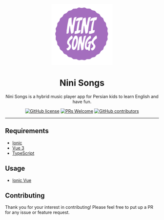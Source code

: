 <div align="center">
	<p align="center">
		<img src="./public/assets/logo-main-big.png" width="200" />
	</p>
	<h1 align="center">Nini Songs</h1>
	<p align="center">Nini Songs is a hybrid music player app for Persian kids to learn English and have fun.</p>


[![GitHub license](https://img.shields.io/badge/license-MIT-blue.svg)](https://github.com/ghonchesefidi/Nini-Songs/blob/master/LICENSE)
[![PRs Welcome](https://img.shields.io/badge/PRs-welcome-orange.svg)](https://github.com/ghonchesefidi/Nini-Songs/compare)
[![GitHub contributors](https://img.shields.io/github/contributors/ghonchesefidi/Nini-Songs.svg)](https://github.com/ghonchesefidi/Nini-Songs/contributors/)
</div>
<hr />

## Requirements
-   [Ionic](https://ionicframework.com)
-   [Vue 3](https://v3.vuejs.org)
-   [TypeScript](https://www.typescriptlang.org)

## Usage
-   [Ionic Vue](https://ionicframework.com/vue)

## Contributing
Thank you for your interest in contributing! Please feel free to put up a PR for any issue or feature request.
